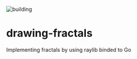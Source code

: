![building](https://github.com/NurlanTanatar/drawing-fractals/actions/workflows/go.yml/badge.svg)
# drawing-fractals
Implementing fractals by using raylib binded to Go
